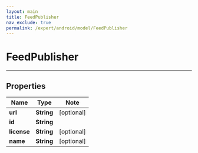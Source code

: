 ```yaml
---
layout: main
title: FeedPublisher
nav_exclude: true
permalink: /expert/android/model/FeedPublisher
---
```


# FeedPublisher

---

## Properties

Name | Type | Note
---- | ---- | ----
**url** | **String** | [optional] 
**id** | **String** | 
**license** | **String** | [optional] 
**name** | **String** | [optional] 

